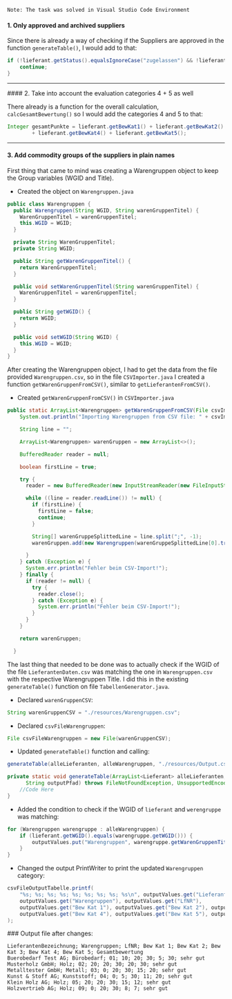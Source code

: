 `Note: The task was solved in Visual Studio Code Environment`

#### 1. Only approved and archived suppliers

Since there is already a way of checking if the Suppliers are approved in the function `generateTable()`, I would add to that:

```java
if (!lieferant.getStatus().equalsIgnoreCase("zugelassen") && !lieferant.getStatus().equalsIgnoreCase("archiviert")) {
    continue;
}
```

---

#### 2. Take into account the evaluation categories 4 + 5 as well

There already is a function for the overall calculation, `calcGesamtBewertung()` so I would add the categories 4 and 5 to that:

```java
Integer gesamtPunkte = lieferant.getBewKat1() + lieferant.getBewKat2() + lieferant.getBewKat3()
        + lieferant.getBewKat4() + lieferant.getBewKat5();
```

---

#### 3. Add commodity groups of the suppliers in plain names

First thing that came to mind was creating a Warengruppen object to keep the Group variables (WGID and Title).

- Created the object on `Warengruppen.java`

```java
public class Warengruppen {
  public Warengruppen(String WGID, String warenGruppenTitel) {
    WarenGruppenTitel = warenGruppenTitel;
    this.WGID = WGID;
  }

  private String WarenGruppenTitel;
  private String WGID;

  public String getWarenGruppenTitel() {
    return WarenGruppenTitel;
  }

  public void setWarenGruppenTitel(String warenGruppenTitel) {
    WarenGruppenTitel = warenGruppenTitel;
  }

  public String getWGID() {
    return WGID;
  }

  public void setWGID(String WGID) {
    this.WGID = WGID;
  }
}
```

After creating the Warengruppen object, I had to get the data from the file provided `Warengruppen.csv`, so in the file `CSVImporter.java` I created a function `getWarenGruppenFromCSV()`, similar to `getLieferantenFromCSV()`.

- Created `getWarenGruppenFromCSV()` in `CSVImporter.java`

```java
public static ArrayList<Warengruppen> getWarenGruppenFromCSV(File csvImportFileWarengruppen) {
    System.out.println("Importing Warengruppen from CSV file: " + csvImportFileWarengruppen.getAbsolutePath());

    String line = "";

    ArrayList<Warengruppen> warenGruppen = new ArrayList<>();

    BufferedReader reader = null;

    boolean firstLine = true;

    try {
      reader = new BufferedReader(new InputStreamReader(new FileInputStream(csvImportFileWarengruppen), "UTF-8"));

      while ((line = reader.readLine()) != null) {
        if (firstLine) {
          firstLine = false;
          continue;
        }

        String[] warenGruppeSplittedLine = line.split(";", -1);
        warenGruppen.add(new Warengruppen(warenGruppeSplittedLine[0].trim(), warenGruppeSplittedLine[1].trim()));

      }
    } catch (Exception e) {
      System.err.println("Fehler beim CSV-Import!");
    } finally {
      if (reader != null) {
        try {
          reader.close();
        } catch (Exception e) {
          System.err.println("Fehler beim CSV-Import!");
        }
      }
    }

    return warenGruppen;

  }
```

The last thing that needed to be done was to actually check if the WGID of the file `LieferantenDaten.csv` was matching the one in `Warengruppen.csv` with the respective Warengruppen Title. I did this in the existing `generateTable()` function on file `TabellenGenerator.java`.

- Declared `warenGruppenCSV`:

```java
String warenGruppenCSV = "./resources/Warengruppen.csv";
```

- Declared `csvFileWarengruppen`:

```java
File csvFileWarengruppen = new File(warenGruppenCSV);
```

- Updated `generateTable()` function and calling:

```java
generateTable(alleLieferanten, alleWarengruppen, "./resources/Output.csv");
```

```java
private static void generateTable(ArrayList<Lieferant> alleLieferanten, ArrayList<Warengruppen> alleWarengruppen,
      String outputPfad) throws FileNotFoundException, UnsupportedEncodingException {
    //Code Here
}
```

- Added the condition to check if the WGID of `lieferant` and `werengruppe` was matching:

```java
for (Warengruppen warengruppe : alleWarengruppen) {
    if (lieferant.getWGID().equals(warengruppe.getWGID())) {
        outputValues.put("Warengruppen", warengruppe.getWarenGruppenTitel());
    }
}
```

- Changed the output PrintWriter to print the updated `Warengruppen` category:

```java
csvFileOutputTabelle.printf(
    "%s; %s; %s; %s; %s; %s; %s; %s; %s\n", outputValues.get("LieferantenBezeichnung"),
    outputValues.get("Warengruppen"), outputValues.get("LfNR"),
    outputValues.get("Bew Kat 1"), outputValues.get("Bew Kat 2"), outputValues.get("Bew Kat 3"),
    outputValues.get("Bew Kat 4"), outputValues.get("Bew Kat 5"), outputValues.get("Gesamtbewertung")
);
```

### Output file after changes:

```csv
LieferantenBezeichnung; Warengruppen; LfNR; Bew Kat 1; Bew Kat 2; Bew Kat 3; Bew Kat 4; Bew Kat 5; Gesamtbewertung
Buerobedarf Test AG; Bürobedarf; 01; 10; 20; 30; 5; 30; sehr gut
Musterholz GmbH; Holz; 02; 20; 20; 30; 20; 30; sehr gut
Metalltester GmbH; Metall; 03; 0; 20; 30; 15; 20; sehr gut
Kunst & Stoff AG; Kunststoff; 04; 0; 5; 30; 11; 20; sehr gut
Klein Holz AG; Holz; 05; 20; 20; 30; 15; 12; sehr gut
Holzvertrieb AG; Holz; 09; 0; 20; 30; 8; 7; sehr gut

```
